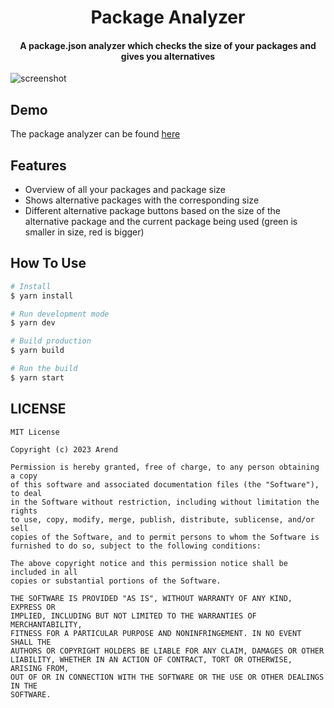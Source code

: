 
<h1 align="center">
  Package Analyzer
  <br>
</h1>

<h4 align="center">A package.json analyzer which checks the size of your packages and gives you alternatives </h4>

![screenshot](https://user-images.githubusercontent.com/116919663/221443201-a42fbf6b-8638-414a-8ecb-2ae64ed7692e.png)

## Demo
The package analyzer can be found <a href="https://package-analyzer.vercel.app/" target="_blank">here</a>

## Features
- Overview of all your packages and package size
- Shows alternative packages with the corresponding size
- Different alternative package buttons based on the size of the alternative package and the current package being used (green is smaller in size, red is bigger)


## How To Use
```bash
# Install
$ yarn install

# Run development mode
$ yarn dev

# Build production
$ yarn build

# Run the build
$ yarn start
```
## LICENSE

```
MIT License

Copyright (c) 2023 Arend

Permission is hereby granted, free of charge, to any person obtaining a copy
of this software and associated documentation files (the "Software"), to deal
in the Software without restriction, including without limitation the rights
to use, copy, modify, merge, publish, distribute, sublicense, and/or sell
copies of the Software, and to permit persons to whom the Software is
furnished to do so, subject to the following conditions:

The above copyright notice and this permission notice shall be included in all
copies or substantial portions of the Software.

THE SOFTWARE IS PROVIDED "AS IS", WITHOUT WARRANTY OF ANY KIND, EXPRESS OR
IMPLIED, INCLUDING BUT NOT LIMITED TO THE WARRANTIES OF MERCHANTABILITY,
FITNESS FOR A PARTICULAR PURPOSE AND NONINFRINGEMENT. IN NO EVENT SHALL THE
AUTHORS OR COPYRIGHT HOLDERS BE LIABLE FOR ANY CLAIM, DAMAGES OR OTHER
LIABILITY, WHETHER IN AN ACTION OF CONTRACT, TORT OR OTHERWISE, ARISING FROM,
OUT OF OR IN CONNECTION WITH THE SOFTWARE OR THE USE OR OTHER DEALINGS IN THE
SOFTWARE.
```

